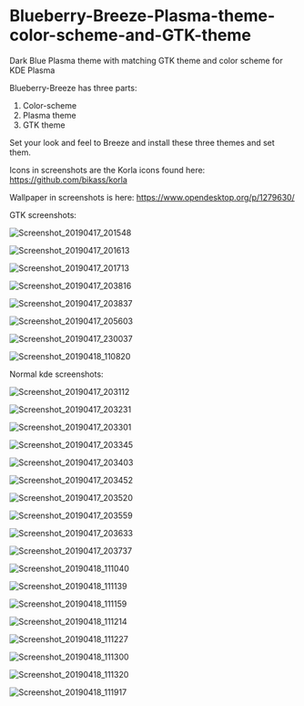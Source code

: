 # Blueberry-Breeze-Plasma-theme-color-scheme-and-GTK-theme
Dark Blue Plasma theme with matching GTK theme and color scheme for KDE Plasma

Blueberry-Breeze has three parts:
1. Color-scheme
2. Plasma theme
3. GTK theme


Set your look and feel to Breeze and install these three themes and set them.

Icons in screenshots are the Korla icons found here:
https://github.com/bikass/korla

Wallpaper in screenshots is here:
https://www.opendesktop.org/p/1279630/



GTK screenshots:

![Screenshot_20190417_201548](https://user-images.githubusercontent.com/41884680/56376860-a15e9b80-61ce-11e9-8fd3-234eebead979.png)

![Screenshot_20190417_201613](https://user-images.githubusercontent.com/41884680/56376861-a1f73200-61ce-11e9-86d3-0179965ed715.png)

![Screenshot_20190417_201713](https://user-images.githubusercontent.com/41884680/56376862-a1f73200-61ce-11e9-9eb4-b94929f68cc8.png)

![Screenshot_20190417_203816](https://user-images.githubusercontent.com/41884680/56376863-a1f73200-61ce-11e9-9442-ffdc89cb9168.png)

![Screenshot_20190417_203837](https://user-images.githubusercontent.com/41884680/56376864-a1f73200-61ce-11e9-8bc3-70d185980d2b.png)

![Screenshot_20190417_205603](https://user-images.githubusercontent.com/41884680/56376865-a1f73200-61ce-11e9-99a3-9ae4ec8aad77.png)

![Screenshot_20190417_230037](https://user-images.githubusercontent.com/41884680/56376866-a1f73200-61ce-11e9-8790-557fe82e10e1.png)

![Screenshot_20190418_110820](https://user-images.githubusercontent.com/41884680/56376867-a1f73200-61ce-11e9-9c9a-3f35fc6fa288.png)

Normal kde screenshots:

![Screenshot_20190417_203112](https://user-images.githubusercontent.com/41884680/56377017-03b79c00-61cf-11e9-91cf-389f7d48da18.png)

![Screenshot_20190417_203231](https://user-images.githubusercontent.com/41884680/56377019-03b79c00-61cf-11e9-8b8f-58e41521cb4b.png)

![Screenshot_20190417_203301](https://user-images.githubusercontent.com/41884680/56377020-03b79c00-61cf-11e9-8e83-822cba592e06.png)

![Screenshot_20190417_203345](https://user-images.githubusercontent.com/41884680/56377021-04503280-61cf-11e9-98fd-83bedd55023b.png)

![Screenshot_20190417_203403](https://user-images.githubusercontent.com/41884680/56377022-04503280-61cf-11e9-979c-f45460910b78.png)

![Screenshot_20190417_203452](https://user-images.githubusercontent.com/41884680/56377023-04503280-61cf-11e9-91f7-52b160fcc05d.png)

![Screenshot_20190417_203520](https://user-images.githubusercontent.com/41884680/56377024-04503280-61cf-11e9-9779-85e6bf0d353a.png)

![Screenshot_20190417_203559](https://user-images.githubusercontent.com/41884680/56377025-04503280-61cf-11e9-9dcc-352bd6f25d5f.png)

![Screenshot_20190417_203633](https://user-images.githubusercontent.com/41884680/56377026-04503280-61cf-11e9-831d-014047fc6ead.png)

![Screenshot_20190417_203737](https://user-images.githubusercontent.com/41884680/56377027-04503280-61cf-11e9-963c-6b35aa4fafc0.png)

![Screenshot_20190418_111040](https://user-images.githubusercontent.com/41884680/56377029-04503280-61cf-11e9-87f2-352e655e33a2.png)

![Screenshot_20190418_111139](https://user-images.githubusercontent.com/41884680/56377030-04e8c900-61cf-11e9-9b83-5c99244beec3.png)

![Screenshot_20190418_111159](https://user-images.githubusercontent.com/41884680/56377031-04e8c900-61cf-11e9-960a-762e31b25d15.png)

![Screenshot_20190418_111214](https://user-images.githubusercontent.com/41884680/56377032-04e8c900-61cf-11e9-8c51-01208880230c.png)

![Screenshot_20190418_111227](https://user-images.githubusercontent.com/41884680/56377033-04e8c900-61cf-11e9-88f7-f489d37d9c63.png)

![Screenshot_20190418_111300](https://user-images.githubusercontent.com/41884680/56377034-04e8c900-61cf-11e9-97cd-43db0847b10e.png)

![Screenshot_20190418_111320](https://user-images.githubusercontent.com/41884680/56377035-04e8c900-61cf-11e9-876e-7d2498017cd9.png)

![Screenshot_20190418_111917](https://user-images.githubusercontent.com/41884680/56377036-05815f80-61cf-11e9-8541-e24943b49d3c.png)

